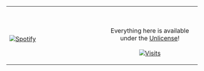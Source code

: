 <table width="100%"> 
  <tr>
  <td width="50%">
      
&nbsp; <br> [![Spotify](https://alokosx.vercel.app/api/spotify)]()

  </td>
  <td width="50%">

<br><p align="center">Everything here is available under the [Unlicense](https://choosealicense.com/licenses/unlicense/)!<br><br>
  [![Visits](https://komarev.com/ghpvc/?username=alokosx&logo=GitHub&label=github%20visits&color=336699&logoColor=white&style=flat-square)](https://github.com/alokosx)
</p>
  </td>
  </table>

[//]: <> (The `&nbsp;` is to have Aphelion take up more space)
[//]: <> (Old Visits: https://badges.pufler.dev/visits/alokosx/alokosx?logo=GitHub&label=github%20visits&color=336699&logoColor=white&style=flat-square)
